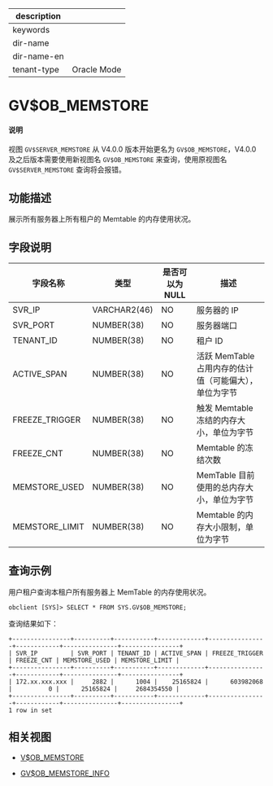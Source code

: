 |description||
|---|---|
|keywords||
|dir-name||
|dir-name-en||
|tenant-type|Oracle Mode|

# GV$OB_MEMSTORE

<main id="notice" type='explain'>
<h4>说明</h4>
<p>视图 <code>GV$SERVER_MEMSTORE</code> 从 V4.0.0 版本开始更名为 <code>GV$OB_MEMSTORE</code>，V4.0.0 及之后版本需要使用新视图名 <code>GV$OB_MEMSTORE</code> 来查询，使用原视图名 <code>GV$SERVER_MEMSTORE</code> 查询将会报错。</p>
</main>

## 功能描述

展示所有服务器上所有租户的 Memtable 的内存使用状况。

## 字段说明

|    **字段名称**    |    **类型**    | **是否可以为 NULL** |              **描述**              |
|----------------|--------------|----------------|----------------------------------|
| SVR_IP         | VARCHAR2(46) | NO             | 服务器的 IP                          |
| SVR_PORT       | NUMBER(38)   | NO             | 服务器端口                            |
| TENANT_ID      | NUMBER(38)   | NO             | 租户 ID                            |
| ACTIVE_SPAN    | NUMBER(38)   | NO             | 活跃 MemTable 占用内存的估计值（可能偏大），单位为字节 |
| FREEZE_TRIGGER | NUMBER(38)   | NO             | 触发 Memtable 冻结的内存大小，单位为字节        |
| FREEZE_CNT     | NUMBER(38)   | NO             | Memtable 的冻结次数                   |
| MEMSTORE_USED  | NUMBER(38)   | NO             | MemTable 目前使用的总内存大小，单位为字节        |
| MEMSTORE_LIMIT | NUMBER(38)   | NO             | Memtable 的内存大小限制，单位为字节           |

## 查询示例

用户租户查询本租户所有服务器上 MemTable 的内存使用状况。

```shell
obclient [SYS]> SELECT * FROM SYS.GV$OB_MEMSTORE;
```

查询结果如下：

```shell
+----------------+----------+-----------+-------------+----------------+------------+---------------+----------------+
| SVR_IP         | SVR_PORT | TENANT_ID | ACTIVE_SPAN | FREEZE_TRIGGER | FREEZE_CNT | MEMSTORE_USED | MEMSTORE_LIMIT |
+----------------+----------+-----------+-------------+----------------+------------+---------------+----------------+
| 172.xx.xxx.xxx |     2882 |      1004 |    25165824 |      603982068 |          0 |      25165824 |     2684354550 |
+----------------+----------+-----------+-------------+----------------+------------+---------------+----------------+
1 row in set
```

## 相关视图

* [V$OB_MEMSTORE](31000.v-memstore-of-oracle-mode.md)

* [GV$OB_MEMSTORE_INFO](2000.gv-ob_memstore_info-of-oracle-mode.md)
